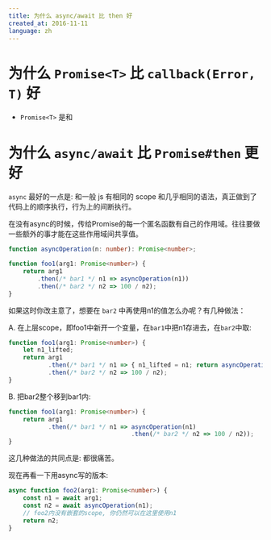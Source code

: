 ```yaml
---
title: 为什么 async/await 比 then 好
created_at: 2016-11-11
language: zh
---
```


# 为什么 `Promise<T>` 比 `callback(Error, T)` 好

- `Promise<T>` 是和


# 为什么 `async/await` 比 `Promise#then` 更好

`async` 最好的一点是: 和一般 js 有相同的 scope 和几乎相同的语法，真正做到了代码上的顺序执行，行为上的间断执行。

在没有async的时候，传给Promise的每一个匿名函数有自己的作用域。往往要做一些额外的事才能在这些作用域间共享值。

```ts
function asyncOperation(n: number): Promise<number>;

function foo1(arg1: Promise<number>) {
    return arg1
        .then(/* bar1 */ n1 => asyncOperation(n1))
        .then(/* bar2 */ n2 => 100 / n2);
}
```

如果这时你改主意了，想要在 `bar2` 中再使用n1的值怎么办呢？有几种做法：

A. 在上层scope，即foo1中新开一个变量，在`bar1`中把n1存进去，在`bar2`中取:

```ts
function foo1(arg1: Promise<number>) {
    let n1_lifted;
    return arg1
           .then(/* bar1 */ n1 => { n1_lifted = n1; return asyncOperation(n1) })
           .then(/* bar2 */ n2 => 100 / n2);
}
```

B. 把bar2整个移到bar1内:

```ts
function foo1(arg1: Promise<number>) {
    return arg1
           .then(/* bar1 */ n1 => asyncOperation(n1)
                                  .then(/* bar2 */ n2 => 100 / n2));
}

```

这几种做法的共同点是: 都很痛苦。

现在再看一下用async写的版本:

```ts
async function foo2(arg1: Promise<number>) {
    const n1 = await arg1;
    const n2 = await asyncOperation(n1);
    // foo2内没有嵌套的scope, 你仍然可以在这里使用n1
    return n2;
}
```